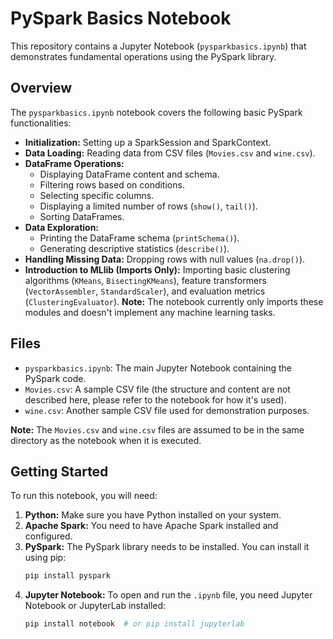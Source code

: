 # PySpark Basics Notebook

This repository contains a Jupyter Notebook (`pysparkbasics.ipynb`) that demonstrates fundamental operations using the PySpark library.

## Overview

The `pysparkbasics.ipynb` notebook covers the following basic PySpark functionalities:

* **Initialization:** Setting up a SparkSession and SparkContext.
* **Data Loading:** Reading data from CSV files (`Movies.csv` and `wine.csv`).
* **DataFrame Operations:**
    * Displaying DataFrame content and schema.
    * Filtering rows based on conditions.
    * Selecting specific columns.
    * Displaying a limited number of rows (`show()`, `tail()`).
    * Sorting DataFrames.
* **Data Exploration:**
    * Printing the DataFrame schema (`printSchema()`).
    * Generating descriptive statistics (`describe()`).
* **Handling Missing Data:** Dropping rows with null values (`na.drop()`).
* **Introduction to MLlib (Imports Only):** Importing basic clustering algorithms (`KMeans`, `BisectingKMeans`), feature transformers (`VectorAssembler`, `StandardScaler`), and evaluation metrics (`ClusteringEvaluator`). **Note:** The notebook currently only imports these modules and doesn't implement any machine learning tasks.

## Files

* `pysparkbasics.ipynb`: The main Jupyter Notebook containing the PySpark code.
* `Movies.csv`: A sample CSV file (the structure and content are not described here, please refer to the notebook for how it's used).
* `wine.csv`: Another sample CSV file used for demonstration purposes.

**Note:** The `Movies.csv` and `wine.csv` files are assumed to be in the same directory as the notebook when it is executed.

## Getting Started

To run this notebook, you will need:

1.  **Python:** Make sure you have Python installed on your system.
2.  **Apache Spark:** You need to have Apache Spark installed and configured.
3.  **PySpark:** The PySpark library needs to be installed. You can install it using pip:
    ```bash
    pip install pyspark
    ```
4.  **Jupyter Notebook:** To open and run the `.ipynb` file, you need Jupyter Notebook or JupyterLab installed:
    ```bash
    pip install notebook  # or pip install jupyterlab
    ```
